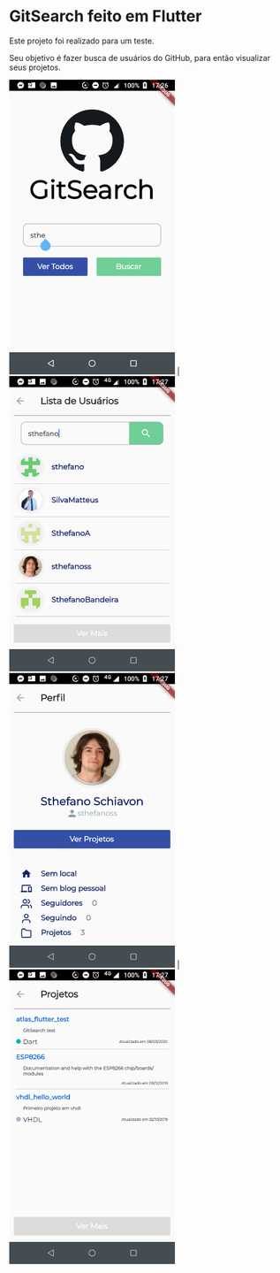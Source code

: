 # GitSearch feito em Flutter 
 <p>Este projeto foi realizado para um teste.</p>
 <p>Seu objetivo é fazer busca de usuários do GitHub, para então visualizar seus projetos.</p>  

<img src="screenshots/1.png" width=300> | <img src="screenshots/2.png" width=300>
<img src="screenshots/3.png" width=300> | <img src="screenshots/4.png" width=300>
 
